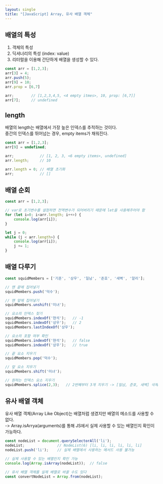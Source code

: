 ```yaml
---
layout: single
title: "[JavaScript] Array, 유사 배열 객체"
---
```


## 배열의 특성

1. 객체의 특성
2. 딕셔너리의 특성 (index: value)
3. 리터럴을 이용해 간단하게 배열을 생성할 수 있다.

```js
const arr = [1,2,3];
arr[3] = 4;
arr.push(5);
arr[9] = 10;
arr.prop = [6,7]

arr;        // [1,2,3,4,5, <4 empty itmes>, 10, prop: [6,7]]
arr[7];     // undefined
```

## length

배열의 length는 배열에서 가장 높은 인덱스를 추적하는 것이다.  
중간의 인덱스를 뛰어넘는 경우, empty items가 채워진다.

```js
const arr = [1,2,3];
arr[9] = undefined;

arr;            // [1, 2, 3, <6 empty items>, undefined]
arr.length;     // 10

arr.length = 0; // 배열 초기화
arr;            // []
```

## 배열 순회

```js
const arr = [1,2,3];

// var로 초기변수를 설정하면 전역변수가 되어버리기 때문에 let을 사용해주어야 함
for (let i=0; i<arr.length; i++>) {
    console.log(arr[i]);
}

let j = 0;
while (j < arr.length>) {
    console.log(arr[i]);
    j += 1;
}
```

## 배열 다루기

```js
const squidMembers = ['기훈', '상우', '일남', '준호', '새벽', '알리'];

// 맨 끝에 집어넣기
squidMembers.push('덕수');

// 맨 앞에 집어넣기
squidMembers.unshift('미녀');

// 요소의 인덱스 찾기
squidMembers.indexOf('현석');   // -1
squidMembers.indexOf('상우');   // 2
squidMembers.lastIndexOf('상우');

// 요소의 포함 여부 확인
squidMembers.indexOf('현석');   // false
squidMembers.indexOf('상우');   // true

// 끝 요소 지우기
squidMembers.pop('덕수');

// 앞 요소 지우기
squidMembers.shift('미녀');

// 원하는 인덱스 요소 지우기
squidMembers.splice(2,3);   // 2번째부터 3개 지우기 -> [일남, 준호, 새벽] 삭제
```

## 유사 배열 객체

유사 배열 객체(Array Like Object)는 배열처럼 생겼지만 배열의 메소드를 사용할 수 없다.  
-> Array.isArrya(arguments)를 통해 JS에서 실제 사용할 수 있는 배열인지 확인이 가능하다.

```js
const nodeList = document.querySelectorAll('li');
nodeList;               // NodeList(6) [li, li, li, li, li, li]
nodeList.push('li');    // 실제 배열에서 사용하는 메서드 사용 불가능

// 실제 사용할 수 있는 배열인지 확인 가능
console.log(Array.isArray(nodeList));  // false

// 유사 배열 객체를 실제 배열로 바꿀 수도 있다
const convertNodeList = Array.from(nodeList);
```